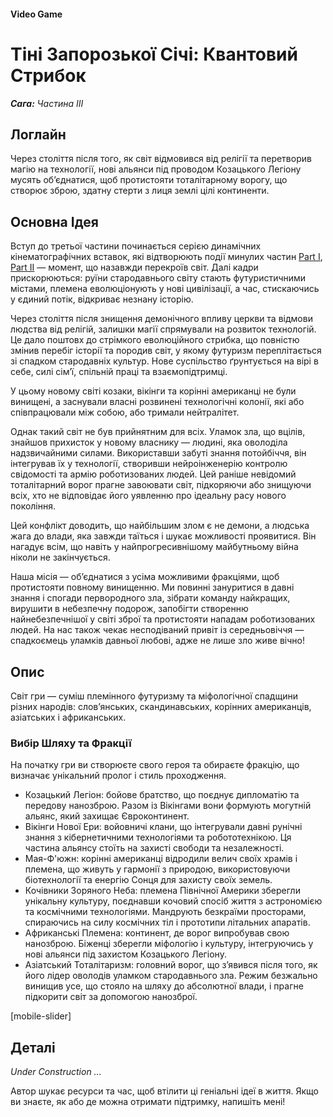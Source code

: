 #### Video Game

# Тіні Запорозької Січі: Квантовий Стрибок

***Сага:** Частина ІII*

## Логлайн

Через століття після того, як світ відмовився від релігії та перетворив магію на технології, нові альянси під проводом Козацького Легіону мусять об’єднатися, щоб протистояти тоталітарному ворогу, що створює зброю, здатну стерти з лиця землі цілі континенти.

## Основна Ідея

Вступ до третьої частини починається серією динамічних кінематографічних вставок, які відтворюють події минулих частин [Part I](/sich-saga-1), [Part II](/sich-saga-2) — момент, що назавжди перекроїв світ. Далі кадри прискорюються: руїни стародавнього світу стають футуристичними містами, племена еволюціонують у нові цивілізації, а час, стискаючись у єдиний потік, відкриває незнану історію.

Через століття після знищення демонічного впливу церкви та відмови людства від релігій, залишки магії спрямували на розвиток технологій. Це дало поштовх до стрімкого еволюційного стрибка, що повністю змінив перебіг історії та породив світ, у якому футуризм переплітається зі спадком стародавніх культур. Нове суспільство ґрунтується на вірі в себе, силі сім’ї, спільній праці та взаємопідтримці.

У цьому новому світі козаки, вікінги та корінні американці не були винищені, а заснували власні розвинені технологічні колонії, які або співпрацювали між собою, або тримали нейтралітет.

Однак такий світ не був прийнятним для всіх. Уламок зла, що вцілів, знайшов прихисток у новому власнику — людині, яка оволоділа надзвичайними силами. Використавши забуті знання потойбіччя, він інтегрував їх у технології, створивши нейроінженерію контролю свідомості та армію роботизованих людей. Цей раніше невідомий тоталітарний ворог прагне завоювати світ, підкоряючи або знищуючи всіх, хто не відповідає його уявленню про ідеальну расу нового покоління.

Цей конфлікт доводить, що найбільшим злом є не демони, а людська жага до влади, яка завжди таїться і шукає можливості проявитися. Він нагадує всім, що навіть у найпрогресивнішому майбутньому війна ніколи не закінчується.

Наша місія — об’єднатися з усіма можливими фракціями, щоб протистояти повному винищенню. Ми повинні зануритися в давні знання і спогади первородного зла, зібрати команду найкращих, вирушити в небезпечну подорож, запобігти створенню найнебезпечнішої у світі зброї та протистояти нападам роботизованих людей. На нас також чекає несподіваний привіт із середньовіччя — спадкоємець уламків давньої любові, адже не лише зло живе вічно!

## Опис

Світ гри — суміш племінного футуризму та міфологічної спадщини різних народів: слов’янських, скандинавських, корінних американців, азіатських і африканських.

### Вибір Шляху та Фракції

На початку гри ви створюєте свого героя та обираєте фракцію, що визначає унікальний пролог і стиль проходження.

- Козацький Легіон: бойове братство, що поєднує дипломатію та передову нанозброю. Разом із Вікінгами вони формують могутній альянс, який захищає Євроконтинент.
- Вікінги Нової Ери: войовничі клани, що інтегрували давні рунічні знання з кібернетичними технологіями та робототехнікою. Ця частина альянсу стоїть на захисті свободи та незалежності.
- Мая-Ф'южн: корінні американці відродили велич своїх храмів і племена, що живуть у гармонії з природою, використовуючи біотехнології та енергію Сонця для захисту своїх земель.
- Кочівники Зоряного Неба: племена Північної Америки зберегли унікальну культуру, поєднавши кочовий спосіб життя з астрономією та космічними технологіями. Мандрують безкраїми просторами, спираючись на силу космічних тіл і прототипи літальних апаратів.
- Африканські Племена: континент, де ворог випробував свою нанозброю. Біженці зберегли міфологію і культуру, інтегруючись у нові альянси під захистом Козацького Легіону.
- Азіатський Тоталітаризм: головний ворог, що з’явився після того, як його лідер оволодів уламком стародавнього зла. Режим безжально винищив усе, що стояло на шляху до абсолютної влади, і прагне підкорити світ за допомогою нанозброї.

[mobile-slider]

## Деталі

*Under Construction ...*

Автор шукає ресурси та час, щоб втілити ці геніальні ідеї в життя. Якщо ви знаєте, як або де можна отримати підтримку, напишіть мені!